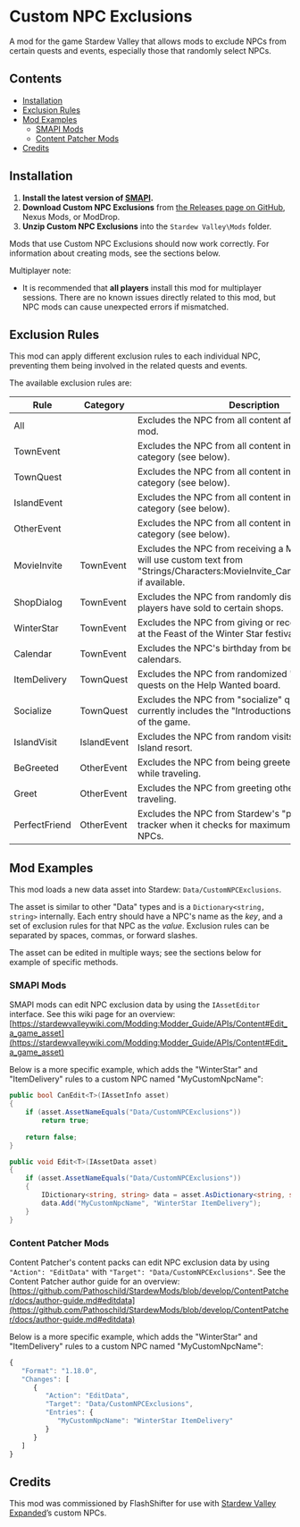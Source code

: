 # Custom NPC Exclusions
 A mod for the game Stardew Valley that allows mods to exclude NPCs from certain quests and events, especially those that randomly select NPCs.

## Contents
* [Installation](#installation)
* [Exclusion Rules](#exclusion-rules)
* [Mod Examples](#mod-examples)
     * [SMAPI Mods](#smapi-mods)
     * [Content Patcher Mods](#content-patcher-mods)
* [Credits](#credits)

## Installation
1. **Install the latest version of [SMAPI](https://smapi.io/).**
2. **Download Custom NPC Exclusions** from [the Releases page on GitHub](https://github.com/Esca-MMC/CustomNPCExclusions/releases), Nexus Mods, or ModDrop.
3. **Unzip Custom NPC Exclusions** into the `Stardew Valley\Mods` folder.

Mods that use Custom NPC Exclusions should now work correctly. For information about creating mods, see the sections below.

Multiplayer note:
* It is recommended that **all players** install this mod for multiplayer sessions. There are no known issues directly related to this mod, but NPC mods can cause unexpected errors if mismatched.

## Exclusion Rules
This mod can apply different exclusion rules to each individual NPC, preventing them being involved in the related quests and events.

The available exclusion rules are:

Rule | Category | Description
-----|----------|------------
All | | Excludes the NPC from all content affected by this mod.
TownEvent | | Excludes the NPC from all content in the "TownEvent" category (see below).
TownQuest | | Excludes the NPC from all content in the "TownQuest" category (see below).
IslandEvent | | Excludes the NPC from all content in the "IslandEvent" category (see below).
OtherEvent | | Excludes the NPC from all content in the "OtherEvent" category (see below).
MovieInvite | TownEvent | Excludes the NPC from receiving a Movie Ticket. This will use custom text from "Strings/Characters:MovieInvite_CantInvite_**NPCName**" if available.
ShopDialog | TownEvent | Excludes the NPC from randomly discussing items that players have sold to certain shops.
WinterStar | TownEvent | Excludes the NPC from giving or receiving secret gifts at the Feast of the Winter Star festival.
Calendar | TownEvent | Excludes the NPC's birthday from being displayed on calendars.
ItemDelivery | TownQuest | Excludes the NPC from randomized "item delivery" quests on the Help Wanted board.
Socialize | TownQuest | Excludes the NPC from "socialize" quests, which currently includes the "Introductions" quest at the start of the game.
IslandVisit | IslandEvent | Excludes the NPC from random visits to the Ginger Island resort.
BeGreeted | OtherEvent | Excludes the NPC from being greeted by other NPCs while traveling.
Greet | OtherEvent | Excludes the NPC from greeting other NPCs while traveling.
PerfectFriend | OtherEvent | Excludes the NPC from Stardew's "perfection score" tracker when it checks for maximum friendship with NPCs.

## Mod Examples
This mod loads a new data asset into Stardew: `Data/CustomNPCExclusions`.

The asset is similar to other "Data" types and is a `Dictionary<string, string>` internally. Each entry should have a NPC's name as the *key*, and a set of exclusion rules for that NPC as the *value*. Exclusion rules can be separated by spaces, commas, or forward slashes.

The asset can be edited in multiple ways; see the sections below for example of specific methods.

### SMAPI Mods
SMAPI mods can edit NPC exclusion data by using the `IAssetEditor` interface. See this wiki page for an overview: [https://stardewvalleywiki.com/Modding:Modder_Guide/APIs/Content#Edit_a_game_asset](https://stardewvalleywiki.com/Modding:Modder_Guide/APIs/Content#Edit_a_game_asset)

Below is a more specific example, which adds the "WinterStar" and "ItemDelivery" rules to a custom NPC named "MyCustomNpcName":

```cs
public bool CanEdit<T>(IAssetInfo asset)
{
	if (asset.AssetNameEquals("Data/CustomNPCExclusions"))
		return true;
		
	return false;
}

public void Edit<T>(IAssetData asset)
{
	if (asset.AssetNameEquals("Data/CustomNPCExclusions"))
	{
		IDictionary<string, string> data = asset.AsDictionary<string, string>().Data;
		data.Add("MyCustomNpcName", "WinterStar ItemDelivery"); 
	}
}
```

### Content Patcher Mods
Content Patcher's content packs can edit NPC exclusion data by using `"Action": "EditData"` with `"Target": "Data/CustomNPCExclusions"`. See the Content Patcher author guide for an overview: [https://github.com/Pathoschild/StardewMods/blob/develop/ContentPatcher/docs/author-guide.md#editdata](https://github.com/Pathoschild/StardewMods/blob/develop/ContentPatcher/docs/author-guide.md#editdata)

Below is a more specific example, which adds the "WinterStar" and "ItemDelivery" rules to a custom NPC named "MyCustomNpcName":

```js
{
   "Format": "1.18.0",
   "Changes": [
      {
         "Action": "EditData",
         "Target": "Data/CustomNPCExclusions",
         "Entries": {
            "MyCustomNpcName": "WinterStar ItemDelivery"
         }
      }
   ]
}
```

## Credits
This mod was commissioned by FlashShifter for use with [Stardew Valley Expanded](https://www.moddrop.com/stardew-valley/mods/833179-stardew-valley-expanded)’s custom NPCs.
